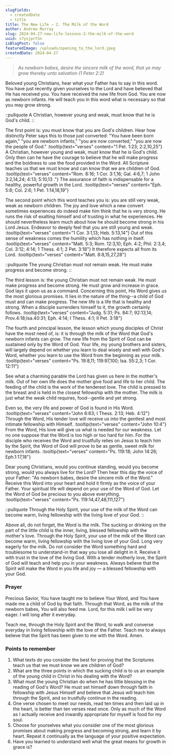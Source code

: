 ```yaml
---
slugFields:
  - createdDate
  - title
title: The New Life – 2. The Milk of the Word
author: Andrew Murray
slug: 2024-04-27-new-life-lessons-2-the-milk-of-the-word
uuid: s7ysjprt5n
isBlogPost: false
featuredImage: /uploads/opening_to_the_lord.jpeg
createdDate: 2024-04-27
---
```

> *As newborn babes, desire the sincere milk of the word, that ye may grow thereby unto salvation (1 Peter 2:2)*

Beloved young Christians, hear what your Father has to say in this word. You have just recently given yourselves to the Lord and have believed that He has received you. You have received the new life from God. You are now as newborn infants. He will teach you in this word what is necessary so that you may grow strong.

::pullquote
A Christian, however young and weak, must know that he is God's child.
::

The first point is: you must know that you are God's children. Hear how distinctly Peter says this to those just converted: "You have been born again," "you are newborn infants," "you are now converted," "you are now the people of God." :tooltip{text="verses" content="1 Pet. 1:23; 2:2,10,25"} A Christian, however young and weak, must know that he is God's child. Only then can he have the courage to believe that he will make progress and the boldness to use the food provided in the Word. All Scripture teaches us that we must know and can know that we are children of God. :tooltip{text="verses" content="Rom. 8:16; 1 Cor. 3:1,16; Gal. 4:6,7; 1 John 3:2,14,24; 4:13; 5:10,13 ."} The assurance of faith is indispensable for a healthy, powerful growth in the Lord. :tooltip{text="verses" content="Eph. 5:8; Col. 2:6; 1 Pet. 1:14,18,19"}

The second point which this word teaches you is: you are still very weak, weak as newborn children. The joy and love which a new convert sometimes experiences do indeed make him think that he is very strong. He runs the risk of exalting himself and of trusting in what he experiences. He should nevertheless learn much about how he should become strong in his Lord Jesus. Endeavor to deeply feel that you are still young and weak. :tooltip{text="verses" content="1 Cor. 3:1,13; Heb. 5:13,14"} Out of this sense of weakness comes the humility which has nothing in itself. :tooltip{text="verses" content="Matt. 5:3; Rom. 12:3,10; Eph. 4:2; Phil. 2:3,4; Col. 3:12; 4:14; 1 Thess. 4:1; 2 Pet. 3:18"} It therefore expects all from its Lord. :tooltip{text="verses" content="Matt. 8:8,15,27,28"}

::pullquote
The young Christian must not remain weak. He must make progress and become strong.
::

The third lesson is: the young Christian must not remain weak. He must make progress and become strong. He must grow and increase in grace. God lays it upon us as a command. Concerning this point, His Word gives us the most glorious promises. It lies in the nature of the thing--a child of God must and can make progress. The new life is a life that is healthy and strong. When a disciple surrenders himself to it, the growth certainly follows. :tooltip{text="verses" content="Judg. 5:31; Ps. 84:7; 92:13,14; Prov.4:18;Isa.40:31; Eph. 4:14; I Thess. 4:1; II Pet. 3:18"}

The fourth and principal lesson, the lesson which young disciples of Christ have the most need of, is: it is through the milk of the Word that God's newborn infants can grow. The new life from the Spirit of God can be sustained only by the Word of God. Your life, my young brothers and sisters, will largely depend on whether you learn to deal wisely and well with God's Word, whether you learn to use the Word from the beginning as your milk. :tooltip{text="verses" content="Ps. 19:8,11; 119:97,100; Isa. 55:2,3; 1 Cor. 12:11"}

See what a charming parable the Lord has given us here in the mother's milk. Out of her own life does the mother give food and life to her child. The feeding of the child is the work of the tenderest love. The child is pressed to the breast and is held in the closest fellowship with the mother. The milk is just what the weak child requires, food--gentle and yet strong.

Even so, the very life and power of God is found in His Word. :tooltip{text="verses" content="John 6:63; I Thess. 2:13; Heb. 4:12"} Through the Word, His tender love will receive us into the gentlest and most intimate fellowship with Himself. :tooltip{text="verses" content="John 10:4"} From the Word, His love will give us what is needed for our weakness. Let no one suppose that the Word is too high or too hard for him. For the disciple who receives the Word and trustfully relies on Jesus to teach him by the Spirit, the Word of God will prove to be as gentle, sweet milk for newborn infants. :tooltip{text="verses" content="Ps. 119:18; John 14:26; Eph.1:17,18"}

Dear young Christians, would you continue standing, would you become strong, would you always live for the Lord? Then hear this day the voice of your Father: "As newborn babes, desire the sincere milk of the Word." Receive this Word into your heart and hold it firmly as the voice of your Father. Your spiritual life will depend on your use of the Word of God. Let the Word of God be precious to you above everything. :tooltip{text="verses" content="Ps. 119:14,47,48,111,127"}

::pullquote
Through the Holy Spirit, your use of the milk of the Word can become warm, living fellowship with the living love of your God.
::

Above all, do not forget, the Word is the milk. The sucking or drinking on the part of the little child is the inner, living, blessed fellowship with the mother's love. Through the Holy Spirit, your use of the milk of the Word can become warm, living fellowship with the living love of your God. Long very eagerly for the milk. Do not consider the Word something hard and troublesome to understand-in that way you lose all delight in it. Receive it with trust in the love of the living God. With a tender motherly love, the Spirit of God will teach and help you in your weakness. Always believe that the Spirit will make the Word in you life and joy — a blessed fellowship with your God.

### Prayer

Precious Savior, You have taught me to believe Your Word, and You have made me a child of God by that faith. Through that Word, as the milk of the newborn babes, You will also feed me. Lord, for this milk I will be very eager. I will long after it everyday.

Teach me, through the Holy Spirit and the Word, to walk and converse everyday in living fellowship with the love of the Father. Teach me to always believe that the Spirit has been given to me with the Word. Amen.

### Points to remember

1. What texts do you consider the best for proving that the Scriptures teach us that we must know we are children of God?
2. What are the three points in which the sucking child is to us an example of the young child in Christ in his dealing with the Word?
3. What must the young Christian do when he has little blessing in the reading of God's Word? He must set himself down through faith in fellowship with Jesus Himself and believe that Jesus will teach him through the Spirit, and so trustfully continue in the reading.
4. One verse chosen to meet our needs, read ten times and then laid up in the heart, is better than ten verses read once. Only as much of the Word as I actually receive and inwardly appropriate for myself is food for my soul.
5. Choose for yourselves what you consider one of the most glorious promises about making progress and becoming strong, and learn it by heart. Repeat it continually as the language of your positive expectation.
6. Have you learned to understand well what the great means for growth in grace is?
